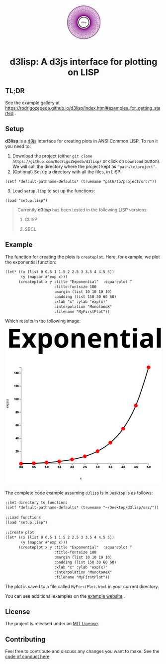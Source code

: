 
<!--html_preserve-->

<div style="text-align:center;">

<img src="examples/logo.svg" width = "25%;">

<h1>

d3lisp: A d3js interface for plotting on LISP

</h1>

</div>

<!--/html_preserve-->

## TL;DR

See the example gallery at
<https://rodrigozepeda.github.io/d3lisp/index.html#examples_for_getting_started>
.

## Setup

**d3lisp** is a [d3js](https://d3js.org/) interface for creating plots
in ANSI Common LISP. To run it you need to:

1.  Download the project (either `git clone
    https://github.com/RodrigoZepeda/d3lisp/` or click on `Download`
    button). We will call the directory where the project kept as
    `"path/to/project"`.
2.  (Optional) Set up a directory with all the files, in LISP:

<!-- end list -->

    (setf *default-pathname-defaults* (truename "path/to/project/src/"))

3.  Load `setup.lisp` to set up the functions:

<!-- end list -->

    (load "setup.lisp")

> Currently **d3lisp** has been tested in the following LISP versions:
> 1. CLISP
> 
> 2.  SBCL

## Example

The function for creating the plots is `createplot`. Here, for example,
we plot the exponential function:

    (let* ((x (list 0 0.5 1 1.5 2 2.5 3 3.5 4 4.5 5))
           (y (mapcar #'exp x)))
          (createplot x y :title "Exponential"  :squareplot T  
                          :title-fontsize 100 
                          :margin (list 10 10 10 10)
                          :padding (list 150 30 60 60) 
                          :xlab "x" :ylab "exp(x)" 
                          :interpolation "MonotoneX"
                          :filename "MyFirstPlot"))

Which results in the following image:

<center>

<img src="./examples/exponential.svg">

</center>

The complete code example assuming `d3lisp` is in `Desktop` is as
follows:

    ;;Set directory to functions
    (setf *default-pathname-defaults* (truename "~/Desktop/d3lisp/src/"))
    
    ;;Load functions
    (load "setup.lisp")
    
    ;;Create plot
    (let* ((x (list 0 0.5 1 1.5 2 2.5 3 3.5 4 4.5 5))
           (y (mapcar #'exp x)))
          (createplot x y :title "Exponential"  :squareplot T  
                          :title-fontsize 100 
                          :margin (list 10 10 10 10)
                          :padding (list 150 30 60 60) 
                          :xlab "x" :ylab "exp(x)" 
                          :interpolation "MonotoneX"
                          :filename "MyFirstPlot"))

The plot is saved to a file called `MyFirstPlot.html` in your current
directory.

You can see additional examples on the [example
website](https://rodrigozepeda.github.io/d3lisp/index.html) .

## License

The project is released under an [MIT
License](https://github.com/RodrigoZepeda/d3lisp/blob/master/LICENSE).

## Contributing

Feel free to contribute and discuss any changes you want to make. See
the [code of conduct
here](https://github.com/RodrigoZepeda/d3lisp/blob/master/CONTRIBUTE.md).
